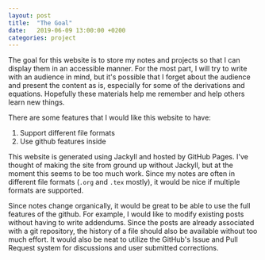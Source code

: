 ```yaml
---
layout: post
title:  "The Goal"
date:   2019-06-09 13:00:00 +0200
categories: project
---
```


The goal for this website is to store my notes and projects so that I can display them in an
accessible manner. For the most part, I will try to write with an audience in mind, but it's
possible that I forget about the audience and present the content as is, especially for some of the
derivations and equations. Hopefully these materials help me remember and help others learn new
things. 

There are some features that I would like this website to have:
1. Support different file formats
2. Use github features inside

This website is generated using Jackyll and hosted by GitHub Pages. I've thought of making the site
from ground up without Jackyll, but at the moment this seems to be too much work. Since my notes are
often in different file formats (`.org` and `.tex` mostly), it would be nice if multiple formats are
supported. 

Since notes change organically, it would be great to be able to use the full features of the github.
For example, I would like to modify existing posts without having to write addendums. Since the
posts are already associated with a git repository, the history of a file should also be available
without too much effort. It would also be neat to utilize the GitHub's Issue and Pull Request system
for discussions and  user submitted corrections.
